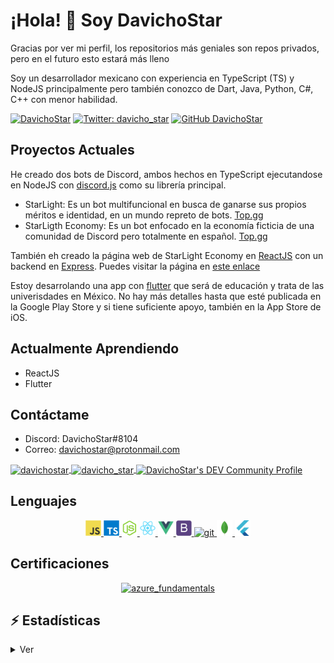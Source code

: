 # ¡Hola! 👋 Soy DavichoStar

Gracias por ver mi perfil, los repositorios más geniales son repos privados, pero en el futuro esto estará más lleno

Soy un desarrollador mexicano con experiencia en TypeScript (TS) y NodeJS principalmente pero también conozco de Dart, Java, Python, C#, C++ con menor habilidad.

[![DavichoStar](https://komarev.com/ghpvc/?username=DavichoStar&color=00ae86&label=Vistas+Del+Perfil)](https://github.com/DavichoStar) [![Twitter: davicho_star](https://img.shields.io/twitter/follow/davicho_star?style=social)](https://twitter.com/davicho_star) [![GitHub DavichoStar](https://img.shields.io/github/followers/DavichoStar?label=follow&style=social)](https://github.com/DavichoStar)


## Proyectos Actuales
He creado dos bots de Discord, ambos hechos en TypeScript ejecutandose en NodeJS con [discord.js](https://discord.js.org/) como su librería principal.
- StarLight: Es un bot multifuncional en busca de ganarse sus propios méritos e identidad, en un mundo repreto de bots. [Top.gg](https://top.gg/bot/517786947171909643)
- StarLigth Economy: Es un bot enfocado en la economía ficticia de una comunidad de Discord pero totalmente en español. [Top.gg](https://top.gg/bot/696723299459268728)

También eh creado la página web de StarLight Economy en [ReactJS](https://es.reactjs.org/) con un backend en [Express](https://www.npmjs.com/package/express). Puedes visitar la página en [este enlace](http://starlight-economy.live/)

Estoy desarrolando una app con [flutter](https://esflutter.dev/) que será de educación y trata de las univerisdades en México. No hay más detalles hasta que esté publicada en la Google Play Store y si tiene suficiente apoyo, también en la App Store de iOS.

## Actualmente Aprendiendo

- ReactJS
- Flutter

## Contáctame

- Discord: DavichoStar#8104
- Correo: davichostar@protonmail.com
<p align="left">
  <a href="https://instagram.com/davichostar" target="blank">
    <img align="center" src="https://api.iconify.design/mdi:instagram.svg?color=%2300fef4&height=35" alt="davichostar" />
  </a>
  <a href="https://twitter.com/davicho_star" target="blank">
    <img align="center" src="https://api.iconify.design/mdi:twitter.svg?color=%2300fef4&height=35" alt="davicho_star" />
  </a>
  <a href="https://dev.to/davichostar">
    <img align="center"  src="https://api.iconify.design/bx:bxl-dev-to.svg?color=%2300fef4&height=35" alt="DavichoStar's DEV Community Profile" />
  </a>
</p>

## Lenguajes

<p align="center">
  <a href="https://developer.mozilla.org/en-US/docs/Web/JavaScript" target="_blank">
    <img src="https://raw.githubusercontent.com/devicons/devicon/master/icons/javascript/javascript-original.svg" alt="javascript" width="25" height="25"/>
  </a> <a href="https://www.typescriptlang.org/" target="_blank">
    <img src="https://raw.githubusercontent.com/devicons/devicon/master/icons/typescript/typescript-original.svg" alt="typescript" width="25" height="25"/>
  </a> <a href="" target="_blank">
    <img src="https://raw.githubusercontent.com/devicons/devicon/master/icons/nodejs/nodejs-original.svg" alt="nodejs" width="25" height="25"/>
  </a> <a href="https://reactjs.org/" target="_blank">
    <img src="https://raw.githubusercontent.com/devicons/devicon/master/icons/react/react-original.svg" alt="react" width="25" height="25"/>
  </a> <a href="https://vuejs.org/" target="_blank">
    <img src="https://raw.githubusercontent.com/devicons/devicon/master/icons/vuejs/vuejs-original.svg" alt="vuejs" width="25" height="25"/> 
  </a> <a href="https://getbootstrap.com" target="_blank">
  <img src="https://raw.githubusercontent.com/devicons/devicon/master/icons/bootstrap/bootstrap-plain.svg" alt="bootstrap" width="25" height="25"/>
  </a> <a href="https://git-scm.com/" target="_blank">
    <img src="https://www.vectorlogo.zone/logos/git-scm/git-scm-icon.svg" alt="git" width="25" height="25"/>
  </a> <a href="https://www.mongodb.com/" target="_blank">
    <img src="https://raw.githubusercontent.com/devicons/devicon/master/icons/mongodb/mongodb-original.svg" alt="mongodb" width="25" height="25"/>
  </a> <a href="https://flutter.dev/" target="_blank">
    <img src="https://raw.githubusercontent.com/devicons/devicon/master/icons/flutter/flutter-original.svg" alt="flutter" width="25" height="25"/>
  </a>
</p>

## Certificaciones

<p align="center">
  <a href="https://www.credly.com/badges/8c441e2f-eb1c-4e5a-9b3d-863af7f1509b/public_url" target="_blank">
    <img src="https://i.imgur.com/4mfyVSa.png" alt="azure_fundamentals" width="100" height="100"/>
  </a>
</p>

## :zap: Estadísticas

<details>
  <summary>Ver</summary>

  ### De GitHub

  <p align="center">
    <img align="center" src="https://github-readme-stats.vercel.app/api?username=DavichoStar&show_icons=true&count_private=true&theme=vue-dark" alt="DavichoStar" height="150" />
    <img align="center" src="https://github-readme-stats.vercel.app/api/top-langs?username=DavichoStar&theme=vue-dark&layout=compact" alt="DavichoStar" height="150" /> 
  </p>
  
  ### De los últimos 7 días
  <figure><img align="center" src="https://wakatime.com/share/@DavichoStar/8dcbe2a3-9fe1-479a-b358-f6668b488471.svg" alt="WakaTime-DavichoStar" /></figure>

</details>
